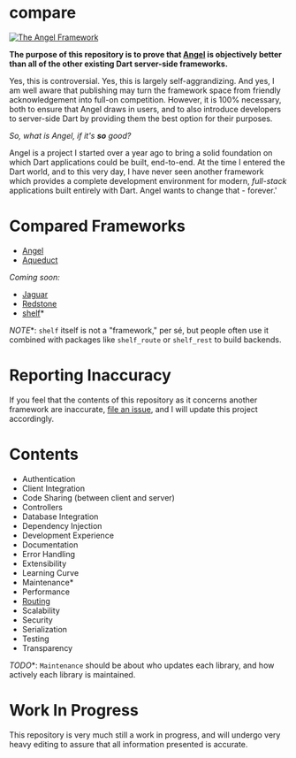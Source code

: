 # compare
[![The Angel Framework](https://angel-dart.github.io/images/logo.png)](https://github.com/angel-dart/angel/wiki)

**The purpose of this repository is to prove that
[Angel](https://github.com/angel-dart/angel/wiki) is objectively better
than all of the other existing Dart server-side frameworks.**

Yes, this is controversial. Yes, this is largely self-aggrandizing. And yes, I
am well aware that publishing may turn the framework space from friendly
acknowledgement into full-on competition. However, it is 100% necessary, both to
ensure that Angel draws in users, and to also introduce developers to server-side
Dart by providing them the best option for their purposes.

*So, what is Angel, if it's **so** good?*

Angel is a project I started over a year ago to bring a solid foundation
on which Dart applications could be built, end-to-end. At the time I entered
the Dart world, and to this very day, I have never seen another framework
which provides a complete development environment for modern, *full-stack*
applications built entirely with Dart. Angel wants to change that - forever.'

# Compared Frameworks
* [Angel](https://github.com/angel-dart/angel/wiki)
* [Aqueduct](https://github.com/stablekernel/aqueduct)

*Coming soon:*
* [Jaguar](https://github.com/Jaguar-dart/jaguar)
* [Redstone](https://github.com/redstone-dart/redstone)
* [shelf](https://github.com/dart-lang/shelf)*

*NOTE**: `shelf` itself is not a "framework," per sé, but people often use it
combined with packages like `shelf_route` or `shelf_rest` to build backends.

# Reporting Inaccuracy
If you feel that the contents of this repository as it concerns another
framework are inaccurate,
[file an issue](https://github.com/angel-dart/compare/issues),
and I will update this project accordingly.

# Contents
* Authentication
* Client Integration
* Code Sharing (between client and server)
* Controllers
* Database Integration
* Dependency Injection
* Development Experience
* Documentation
* Error Handling
* Extensibility
* Learning Curve
* Maintenance*
* Performance
* [Routing](routing/README.md)
* Scalability
* Security
* Serialization
* Testing
* Transparency

*TODO**: `Maintenance` should be about who updates each library, and how actively
each library is maintained.

# Work In Progress
This repository is very much still a work in progress, and will undergo very heavy editing to
assure that all information presented is accurate.
